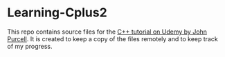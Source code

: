 # Learning-Cplus2

This repo contains source files for the [C++ tutorial on Udemy by John Purcell](https://www.udemy.com/course/free-learn-c-tutorial-beginners/learn/lecture/1747908?start=0#overview). It is created to keep a copy of the files remotely and to keep track of my progress.
